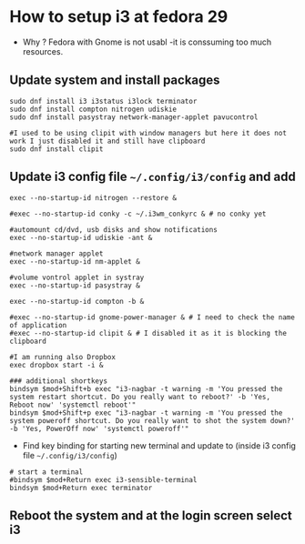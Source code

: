 # How to setup i3 at fedora 29

* Why ? Fedora with Gnome is not usabl -it is conssuming too much resources. 

## Update system and install packages

```
sudo dnf install i3 i3status i3lock terminator 
sudo dnf install compton nitrogen udiskie 
sudo dnf install pasystray network-manager-applet pavucontrol

#I used to be using clipit with window managers but here it does not work I just disabled it and still have clipboard
sudo dnf install clipit
```

## Update i3 config file `~/.config/i3/config` and add 

```
exec --no-startup-id nitrogen --restore & 

#exec --no-startup-id conky -c ~/.i3wm_conkyrc & # no conky yet

#automount cd/dvd, usb disks and show notifications
exec --no-startup-id udiskie -ant & 

#network manager applet
exec --no-startup-id nm-applet & 

#volume vontrol applet in systray
exec --no-startup-id pasystray & 

exec --no-startup-id compton -b & 

#exec --no-startup-id gnome-power-manager & # I need to check the name of application
#exec --no-startup-id clipit & # I disabled it as it is blocking the clipboard

#I am running also Dropbox 
exec dropbox start -i & 

### additional shortkeys
bindsym $mod+Shift+b exec "i3-nagbar -t warning -m 'You pressed the system restart shortcut. Do you really want to reboot?' -b 'Yes, Reboot now' 'systemctl reboot'"
bindsym $mod+Shift+p exec "i3-nagbar -t warning -m 'You pressed the system poweroff shortcut. Do you really want to shot the system down?' -b 'Yes, PowerOff now' 'systemctl poweroff'"

```

* Find key binding for starting new terminal and update to (inside i3 config file `~/.config/i3/config`)

```
# start a terminal
#bindsym $mod+Return exec i3-sensible-terminal
bindsym $mod+Return exec terminator 

```

## Reboot the system and at the login screen select i3 
